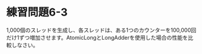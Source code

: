 # 練習問題6-3

1,000個のスレッドを生成し、各スレッドは、ある1つのカウンターを100,000回だけ1ずつ増加させます。AtomicLongとLongAdderを使用した場合の性能を比較しなさい。
